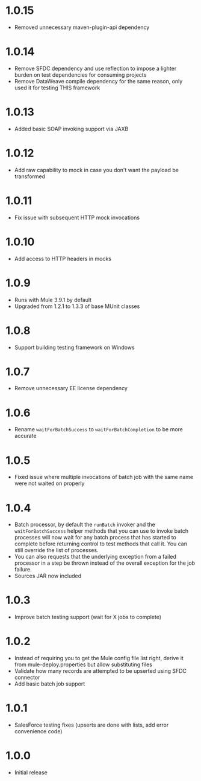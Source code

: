 # 1.0.15
* Removed unnecessary maven-plugin-api dependency

# 1.0.14
* Remove SFDC dependency and use reflection to impose a lighter burden
  on test dependencies for consuming projects
* Remove DataWeave compile dependency for the same reason, only used it for testing THIS framework
  
# 1.0.13
* Added basic SOAP invoking support via JAXB

# 1.0.12
* Add raw capability to mock in case you don't want the payload be transformed

# 1.0.11
* Fix issue with subsequent HTTP mock invocations

# 1.0.10
* Add access to HTTP headers in mocks

# 1.0.9
* Runs with Mule 3.9.1 by default
* Upgraded from 1.2.1 to 1.3.3 of base MUnit classes

# 1.0.8
* Support building testing framework on Windows

# 1.0.7
* Remove unnecessary EE license dependency

# 1.0.6
* Rename `waitForBatchSuccess` to `waitForBatchCompletion` to be more accurate

# 1.0.5
* Fixed issue where multiple invocations of batch job with the same name were not waited on properly

# 1.0.4
* Batch processor, by default the `runBatch` invoker and the `waitForBatchSuccess` helper methods that you can use to invoke batch processes will now wait for any batch process that has started to complete before returning control to test methods that call it. You can still override the list of processes. 
* You can also requests that the underlying exception from a failed processor in a step be thrown instead of the overall exception for the job failure.
* Sources JAR now included

# 1.0.3
* Improve batch testing support (wait for X jobs to complete) 

# 1.0.2
* Instead of requiring you to get the Mule config file list right, derive it from mule-deploy.properties but allow substituting files
* Validate how many records are attempted to be upserted using SFDC connector
* Add basic batch job support

# 1.0.1
* SalesForce testing fixes (upserts are done with lists, add error convenience code)

# 1.0.0

* Initial release